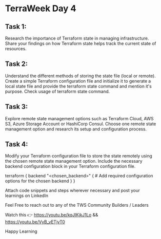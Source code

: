# TerraWeek Day 4

## Task 1: 
Research the importance of Terraform state in managing infrastructure. Share your findings on how Terraform state helps track the current state of resources.

## Task 2: 
Understand the different methods of storing the state file (local or remote). Create a simple Terraform configuration file and initialize it to generate a local state file and provide the terraform state command and mention it's purpose. Check usage of terraform state command.

## Task 3: 
Explore remote state management options such as Terraform Cloud, AWS S3, Azure Storage Account or HashiCorp Consul. Choose one remote state management option and research its setup and configuration process. 

## Task 4: 
Modify your Terraform configuration file to store the state remotely using the chosen remote state management option. Include the necessary backend configuration block in your Terraform configuration file.
 
  terraform {
    backend "<chosen_backend>" {
      # Add required configuration options for the chosen backend
    }
  }

Attach code snippets and steps wherever necessary and post your learnings on LinkedIn

Feel Free to reach out to any of the TWS Community Builders / Leaders

Watch this 👉 https://youtu.be/kqJIKjkJ1Lo && https://youtu.be/VyB_vETjvT0 

Happy Learning 


